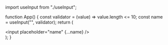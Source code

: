 import useInput from "./useInput";

function App() {
  const validator = (value) => value.length <= 10;
  const name = useInput("", validator);
  return (
    <div className="App">
      <input placeholder="name" {...name} />
    </div>
  );
}